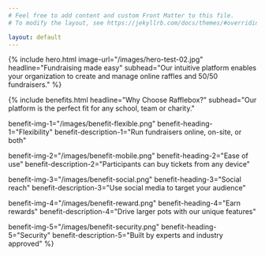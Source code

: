 ```yaml
---
# Feel free to add content and custom Front Matter to this file.
# To modify the layout, see https://jekyllrb.com/docs/themes/#overriding-theme-defaults

layout: default
---
```


{% 
include hero.html 
image-url="/images/hero-test-02.jpg" 
headline="Fundraising made easy" 
subhead="Our intuitive platform enables your organization to create and manage online raffles and 50/50 fundraisers." 
%}


{%
include benefits.html
headline="Why Choose Rafflebox?"
subhead="Our platform is the perfect fit for any school, team or charity."

benefit-img-1="/images/benefit-flexible.png"
benefit-heading-1="Flexibility"
benefit-description-1="Run fundraisers online, on-site, or both"

benefit-img-2="/images/benefit-mobile.png"
benefit-heading-2="Ease of use"
benefit-description-2="Participants can buy tickets from any device"

benefit-img-3="/images/benefit-social.png"
benefit-heading-3="Social reach"
benefit-description-3="Use social media to target your audience"

benefit-img-4="/images/benefit-reward.png"
benefit-heading-4="Earn rewards"
benefit-description-4="Drive larger pots with our unique features"

benefit-img-5="/images/benefit-security.png"
benefit-heading-5="Security"
benefit-description-5="Built by experts and industry approved"
%}